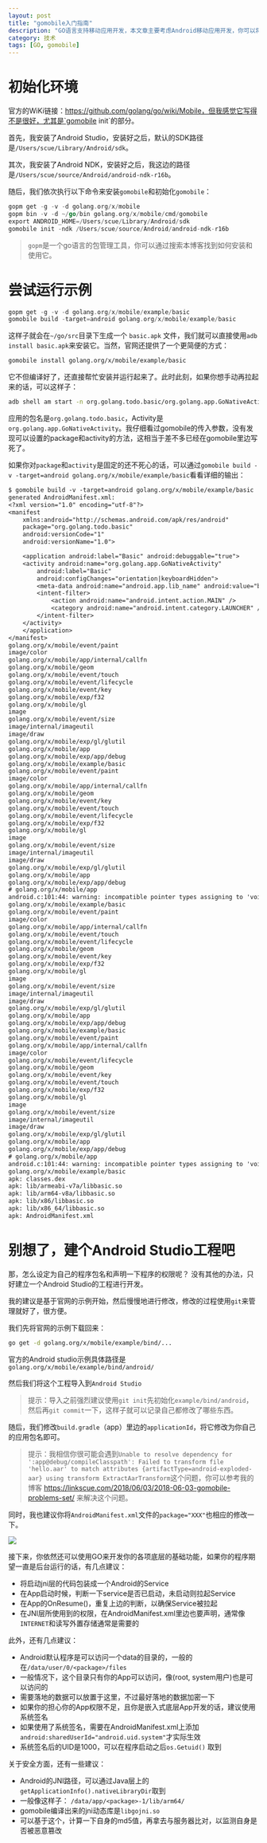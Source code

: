 ```yaml
---
layout: post
title: "gomobile入门指南"
description: "GO语言支持移动应用开发，本文章主要考虑Android移动应用开发，你可以将本文章做为一个指南。"
category: 技术
tags: [GO, gomobile]
---
```



# 初始化环境

官方的WiKi链接：https://github.com/golang/go/wiki/Mobile，但我感觉它写得不是很好，尤其是`gomobile init`的部分。

首先，我安装了Android Studio，安装好之后，默认的SDK路径是`/Users/scue/Library/Android/sdk`。

其次，我安装了Android NDK，安装好之后，我这边的路径是`/Users/scue/source/Android/android-ndk-r16b`。

随后，我们依次执行以下命令来安装`gomobile`和初始化`gomobile`：

```go
gopm get -g -v -d golang.org/x/mobile
gopm bin -v -d ~/go/bin golang.org/x/mobile/cmd/gomobile
export ANDROID_HOME=/Users/scue/Library/Android/sdk
gomobile init -ndk /Users/scue/source/Android/android-ndk-r16b
```

> `gopm`是一个go语言的包管理工具，你可以通过搜索本博客找到如何安装和使用它。

# 尝试运行示例

```go
gopm get -g -v -d golang.org/x/mobile/example/basic
gomobile build -target=android golang.org/x/mobile/example/basic
```

这样子就会在`~/go/src`目录下生成一个 `basic.apk` 文件，我们就可以直接使用`adb install basic.apk`来安装它。当然，官网还提供了一个更简便的方式：

```sh
gomobile install golang.org/x/mobile/example/basic
```

它不但编译好了，还直接帮忙安装并运行起来了。此时此刻，如果你想手动再拉起来的话，可以这样子：

```sh
adb shell am start -n org.golang.todo.basic/org.golang.app.GoNativeActivity
```

应用的包名是`org.golang.todo.basic`，Activity是`org.golang.app.GoNativeActivity`。我仔细看过gomobile的传入参数，没有发现可以设置的package和activity的方法，这相当于差不多已经在gomobile里边写死了。

如果你对`package`和`activity`是固定的还不死心的话，可以通过`gomobile build -v -target=android golang.org/x/mobile/example/basic`看看详细的输出：

```txt
$ gomobile build -v -target=android golang.org/x/mobile/example/basic
generated AndroidManifest.xml:
<?xml version="1.0" encoding="utf-8"?>
<manifest
	xmlns:android="http://schemas.android.com/apk/res/android"
	package="org.golang.todo.basic"
	android:versionCode="1"
	android:versionName="1.0">

	<application android:label="Basic" android:debuggable="true">
	<activity android:name="org.golang.app.GoNativeActivity"
		android:label="Basic"
		android:configChanges="orientation|keyboardHidden">
		<meta-data android:name="android.app.lib_name" android:value="basic" />
		<intent-filter>
			<action android:name="android.intent.action.MAIN" />
			<category android:name="android.intent.category.LAUNCHER" />
		</intent-filter>
	</activity>
	</application>
</manifest>
golang.org/x/mobile/event/paint
image/color
golang.org/x/mobile/app/internal/callfn
golang.org/x/mobile/geom
golang.org/x/mobile/event/touch
golang.org/x/mobile/event/lifecycle
golang.org/x/mobile/event/key
golang.org/x/mobile/exp/f32
golang.org/x/mobile/gl
image
golang.org/x/mobile/event/size
image/internal/imageutil
image/draw
golang.org/x/mobile/exp/gl/glutil
golang.org/x/mobile/app
golang.org/x/mobile/exp/app/debug
golang.org/x/mobile/example/basic
golang.org/x/mobile/event/paint
image/color
golang.org/x/mobile/app/internal/callfn
golang.org/x/mobile/geom
golang.org/x/mobile/event/key
golang.org/x/mobile/event/touch
golang.org/x/mobile/event/lifecycle
golang.org/x/mobile/exp/f32
golang.org/x/mobile/gl
image
golang.org/x/mobile/event/size
image/internal/imageutil
image/draw
golang.org/x/mobile/exp/gl/glutil
golang.org/x/mobile/app
golang.org/x/mobile/exp/app/debug
# golang.org/x/mobile/app
android.c:101:44: warning: incompatible pointer types assigning to 'void (*)(ANativeActivity *, int)' (aka 'void (*)(struct ANativeActivity *, int)') from 'void (ANativeActivity *, GoInt)' (aka 'void (struct ANativeActivity *, long long)') [-Wincompatible-pointer-types]
golang.org/x/mobile/example/basic
golang.org/x/mobile/event/paint
image/color
golang.org/x/mobile/app/internal/callfn
golang.org/x/mobile/event/touch
golang.org/x/mobile/event/lifecycle
golang.org/x/mobile/geom
golang.org/x/mobile/event/key
golang.org/x/mobile/exp/f32
golang.org/x/mobile/gl
image
golang.org/x/mobile/event/size
image/internal/imageutil
image/draw
golang.org/x/mobile/exp/gl/glutil
golang.org/x/mobile/app
golang.org/x/mobile/exp/app/debug
golang.org/x/mobile/example/basic
golang.org/x/mobile/event/paint
golang.org/x/mobile/app/internal/callfn
image/color
golang.org/x/mobile/event/lifecycle
golang.org/x/mobile/geom
golang.org/x/mobile/event/key
golang.org/x/mobile/event/touch
golang.org/x/mobile/exp/f32
golang.org/x/mobile/gl
image
golang.org/x/mobile/event/size
image/internal/imageutil
image/draw
golang.org/x/mobile/exp/gl/glutil
golang.org/x/mobile/app
golang.org/x/mobile/exp/app/debug
# golang.org/x/mobile/app
android.c:101:44: warning: incompatible pointer types assigning to 'void (*)(ANativeActivity *, int)' (aka 'void (*)(struct ANativeActivity *, int)') from 'void (ANativeActivity *, GoInt)' (aka 'void (struct ANativeActivity *, long long)') [-Wincompatible-pointer-types]
golang.org/x/mobile/example/basic
apk: classes.dex
apk: lib/armeabi-v7a/libbasic.so
apk: lib/arm64-v8a/libbasic.so
apk: lib/x86/libbasic.so
apk: lib/x86_64/libbasic.so
apk: AndroidManifest.xml
```

# 别想了，建个Android Studio工程吧

那，怎么设定为自己的程序包名和声明一下程序的权限呢？
没有其他的办法，只好建立一个Android Studio的工程进行开发。

我的建议是基于官网的示例开始，然后慢慢地进行修改，修改的过程使用`git`来管理就好了，很方便。

我们先将官网的示例下载回来：

```sh
go get -d golang.org/x/mobile/example/bind/...
```

官方的Android studio示例具体路径是`golang.org/x/mobile/example/bind/android/`

然后我们将这个工程导入到`Android Studio`

> 提示：导入之前强烈建议使用`git init`先初始化`example/bind/android`，然后再`git commit`一下，这样子就可以记录自己都修改了哪些东西。

随后，我们修改`build.gradle`（app）里边的`applicationId`，将它修改为你自己的应用包名即可。

> 提示：我相信你很可能会遇到`Unable to resolve dependency for ':app@debug/compileClasspath': Failed to transform file 'hello.aar' to match attributes {artifactType=android-exploded-aar} using transform ExtractAarTransform`这个问题，你可以参考我的博客 https://linkscue.com/2018/06/03/2018-06-03-gomobile-problems-set/ 来解决这个问题。

同时，我也建议你将`AndroidManifest.xml`文件的`package="XXX"`也相应的修改一下。

![](https://ws1.sinaimg.cn/large/6e22ca27gy1frz58z2owdj214m0rcqcb)

接下来，你依然还可以使用GO来开发你的各项底层的基础功能，如果你的程序期望一直是后台运行的话，有几点建议：

- 将启动jni层的代码包装成一个Android的Service
- 在App启动时候，判断一下service是否已启动，未启动则拉起Service
- 在App的OnResume()，重复上边的判断，以确保Service被拉起
- 在JNI层所使用到的权限，在AndroidManifest.xml里边也要声明，通常像`INTERNET`和读写外置存储通常是需要的

此外，还有几点建议：

- Android默认程序是可以访问一个data的目录的，一般的在`/data/user/0/<package>/files`
- 一般情况下，这个目录只有你的App可以访问，像(root, system用户)也是可以访问的
- 需要落地的数据可以放置于这里，不过最好落地的数据加密一下
- 如果你的担心你的App权限不足，且你是嵌入式底层App开发的话，建议使用系统签名
- 如果使用了系统签名，需要在AndroidManifest.xml上添加`android:sharedUserId="android.uid.system"`才实际生效
- 系统签名后的UID是1000，可以在程序启动之后`os.Getuid()` 取到

关于安全方面，还有一些建议：

- Android的JNI路径，可以通过Java层上的`getApplicationInfo().nativeLibraryDir`取到
- 一般像这样子： `/data/app/<package>-1/lib/arm64/`
- gomobile编译出来的jni动态库是`libgojni.so`
- 可以基于这个，计算一下自身的md5值，再拿去与服务器比对，以监测自身是否被恶意篡改


